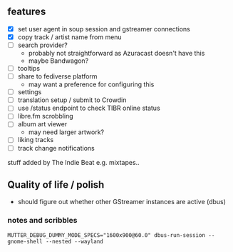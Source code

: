 ## features

- [x] set user agent in soup session and gstreamer connections
- [x] copy track / artist name from menu
- [ ] search provider?
  - probably not straightforward as Azuracast doesn't have this
  - maybe Bandwagon?
- [ ] tooltips
- [ ] share to fediverse platform
  - may want a preference for configuring this
- [ ] settings
- [ ] translation setup / submit to Crowdin
- [ ] use /status endpoint to check TIBR online status
- [ ] libre.fm scrobbling
- [ ] album art viewer
  - may need larger artwork?
- [ ] liking tracks
- [ ] track change notifications

stuff added by The Indie Beat e.g. mixtapes..


## Quality of life / polish

- should figure out whether other GStreamer instances are active (dbus)


### notes and scribbles

`MUTTER_DEBUG_DUMMY_MODE_SPECS="1600x900@60.0" dbus-run-session -- gnome-shell --nested --wayland`

